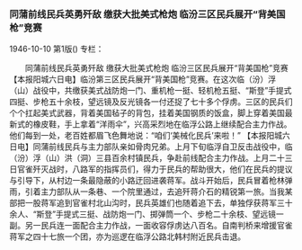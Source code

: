 ### 同蒲前线民兵英勇歼敌  缴获大批美式枪炮  临汾三区民兵展开“背美国枪”竞赛

1946-10-10
第1版()
专栏：

　　同蒲前线民兵英勇歼敌
    缴获大批美式枪炮
    临汾三区民兵展开“背美国枪”竞赛
    【本报阳城六日电】临汾第三区民兵展开“背美国枪”竞赛。在这次临（汾）浮（山）战役中，共缴获美式战防炮一门、重机枪一挺、轻机枪五挺、“斯登”手提式四挺、步枪五十余枝，望远镜及反光镜各一付还捉了七十多个俘虏。三区的民兵们个个扛起美式武器，背着美国毡子的背包，挂着美国钢质的饭盒，脚上穿着美国最新式的橡皮鞋，手上拿着“洋雨伞”，兴高采烈地在临浮公路上继续配合主力作战。他们每到一处，老百姓都眉飞色舞地说：“咱们‘美械化民兵’来啦！”
    【本报阳城六日电】同蒲前线民兵与主力部队亲如骨肉兄弟。上月下旬临浮自卫反击战役中，临（汾）浮（山）洪（洞）三县百余村镇民兵，争赴前线配合主力作战。上月二十三日官雀歼灭战时，八路军的指挥员们，得力于民兵的帮助很大，他们在民兵的提议与引导下，从村边一条最隐蔽的小路迂回进袭蒋军。战斗开始后，民兵冒着枪林弹雨，引着主力部队从一条巷、一个院里通过，去追歼蒋介石的精锐第一旅。当我某部把一股蒋军追到官雀村北山沟时，民兵英雄们也随着追下去，单独俘获蒋军三十余人、“斯登”手提式三挺、战防炮一门、掷弹筒一个、步枪二十余枝、望远镜一副。另一民兵连一面配合主力作战，一面收容俘虏达八百名。自南判桥来增援官雀蒋军之四十七旅一个团，亦为巡逻在临浮公路北韩村附近民兵击退。
